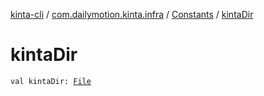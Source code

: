 [kinta-cli](../../index.md) / [com.dailymotion.kinta.infra](../index.md) / [Constants](index.md) / [kintaDir](./kinta-dir.md)

# kintaDir

`val kintaDir: `[`File`](https://docs.oracle.com/javase/6/docs/api/java/io/File.html)